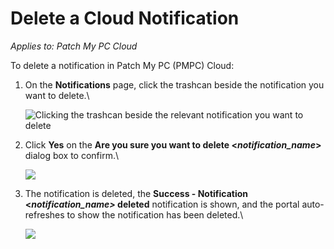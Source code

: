 # Delete a Cloud Notification

_Applies to: Patch My PC Cloud_

To delete a notification in Patch My PC (PMPC) Cloud:

1.  On the **Notifications** page, click the trashcan beside the notification you want to delete.\


    ![Clicking the trashcan beside the relevant notification you want to delete](/_images/image-%281609%29.png-"Clicking-the-trashcan-beside-the-relevant-notification-you-want-to-delete" "Clicking the trashcan beside the relevant notification you want to delete")
2.  Click **Yes** on the **Are you sure you want to delete <**_**notification\_name**_**>** dialog box to confirm.\


    ![](/_images/image-%281610%29.png-"" "")
3.  The notification is deleted, the **Success - Notification <**_**notification\_name>**_**&#x20;deleted** notification is shown, and the portal auto-refreshes to show the notification has been deleted.\


    ![](/_images/image-%28696%29.png-"" "")
